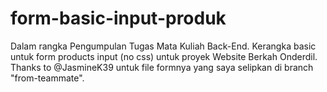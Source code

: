# form-basic-input-produk

Dalam rangka Pengumpulan Tugas Mata Kuliah Back-End.
Kerangka basic untuk form products input (no css) untuk proyek Website Berkah Onderdil.
Thanks to @JasmineK39 untuk file formnya yang saya selipkan di branch "from-teammate".
